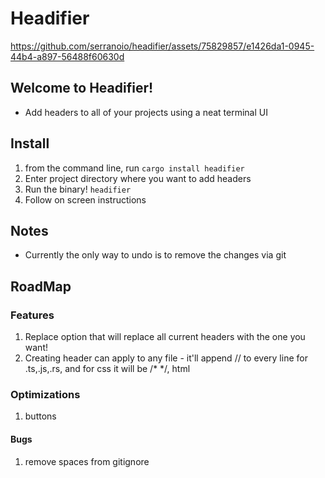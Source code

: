 # Headifier


https://github.com/serranoio/headifier/assets/75829857/e1426da1-0945-44b4-a897-56488f60630d


## Welcome to Headifier!

* Add headers to all of your projects using a neat terminal UI

## Install

1. from the command line, run
    `cargo install headifier`
2. Enter project directory where you want to add headers
3. Run the binary! 
    `headifier`
4. Follow on screen instructions


## Notes
* Currently the only way to undo is to remove the changes via git  

## RoadMap

### Features
1. Replace option that will replace all current headers with the one you want!
2. Creating header can apply to any file - it'll append // to every line for .ts,.js,.rs, and for css it will be /* */, html <!-- --> 

### Optimizations
1. buttons

#### Bugs
1. remove spaces from gitignore
